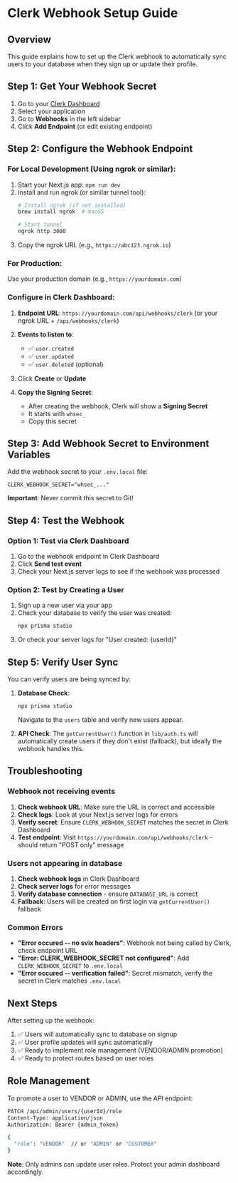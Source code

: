 # Clerk Webhook Setup Guide

## Overview
This guide explains how to set up the Clerk webhook to automatically sync users to your database when they sign up or update their profile.

## Step 1: Get Your Webhook Secret

1. Go to your [Clerk Dashboard](https://dashboard.clerk.com)
2. Select your application
3. Go to **Webhooks** in the left sidebar
4. Click **Add Endpoint** (or edit existing endpoint)

## Step 2: Configure the Webhook Endpoint

### For Local Development (Using ngrok or similar):

1. Start your Next.js app: `npm run dev`
2. Install and run ngrok (or similar tunnel tool):
   ```bash
   # Install ngrok (if not installed)
   brew install ngrok  # macOS
   
   # Start tunnel
   ngrok http 3000
   ```
3. Copy the ngrok URL (e.g., `https://abc123.ngrok.io`)

### For Production:

Use your production domain (e.g., `https://yourdomain.com`)

### Configure in Clerk Dashboard:

1. **Endpoint URL**: `https://yourdomain.com/api/webhooks/clerk` (or your ngrok URL + `/api/webhooks/clerk`)
2. **Events to listen to**:
   - ✅ `user.created`
   - ✅ `user.updated`
   - ✅ `user.deleted` (optional)

3. Click **Create** or **Update**

4. **Copy the Signing Secret**:
   - After creating the webhook, Clerk will show a **Signing Secret**
   - It starts with `whsec_`
   - Copy this secret

## Step 3: Add Webhook Secret to Environment Variables

Add the webhook secret to your `.env.local` file:

```env
CLERK_WEBHOOK_SECRET="whsec_..."
```

**Important**: Never commit this secret to Git!

## Step 4: Test the Webhook

### Option 1: Test via Clerk Dashboard

1. Go to the webhook endpoint in Clerk Dashboard
2. Click **Send test event**
3. Check your Next.js server logs to see if the webhook was processed

### Option 2: Test by Creating a User

1. Sign up a new user via your app
2. Check your database to verify the user was created:
   ```bash
   npx prisma studio
   ```
3. Or check your server logs for "User created: {userId}"

## Step 5: Verify User Sync

You can verify users are being synced by:

1. **Database Check**:
   ```bash
   npx prisma studio
   ```
   Navigate to the `users` table and verify new users appear.

2. **API Check**:
   The `getCurrentUser()` function in `lib/auth.ts` will automatically create users if they don't exist (fallback), but ideally the webhook handles this.

## Troubleshooting

### Webhook not receiving events

1. **Check webhook URL**: Make sure the URL is correct and accessible
2. **Check logs**: Look at your Next.js server logs for errors
3. **Verify secret**: Ensure `CLERK_WEBHOOK_SECRET` matches the secret in Clerk Dashboard
4. **Test endpoint**: Visit `https://yourdomain.com/api/webhooks/clerk` - should return "POST only" message

### Users not appearing in database

1. **Check webhook logs** in Clerk Dashboard
2. **Check server logs** for error messages
3. **Verify database connection** - ensure `DATABASE_URL` is correct
4. **Fallback**: Users will be created on first login via `getCurrentUser()` fallback

### Common Errors

- **"Error occured -- no svix headers"**: Webhook not being called by Clerk, check endpoint URL
- **"Error: CLERK_WEBHOOK_SECRET not configured"**: Add `CLERK_WEBHOOK_SECRET` to `.env.local`
- **"Error occured -- verification failed"**: Secret mismatch, verify the secret in Clerk matches `.env.local`

## Next Steps

After setting up the webhook:

1. ✅ Users will automatically sync to database on signup
2. ✅ User profile updates will sync automatically
3. ✅ Ready to implement role management (VENDOR/ADMIN promotion)
4. ✅ Ready to protect routes based on user roles

## Role Management

To promote a user to VENDOR or ADMIN, use the API endpoint:

```bash
PATCH /api/admin/users/{userId}/role
Content-Type: application/json
Authorization: Bearer {admin_token}

{
  "role": "VENDOR"  // or "ADMIN" or "CUSTOMER"
}
```

**Note**: Only admins can update user roles. Protect your admin dashboard accordingly.

